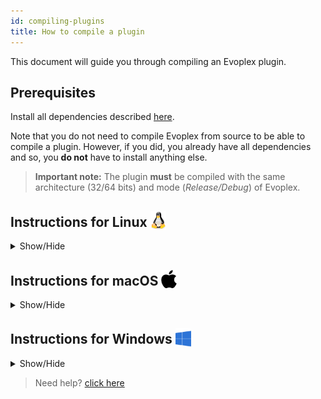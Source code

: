 ```yaml
---
id: compiling-plugins
title: How to compile a plugin
---
```


This document will guide you through compiling an Evoplex plugin.

## Prerequisites

Install all dependencies described <a href="installing-dependencies" target="_blank">here</a>.

Note that you do not need to compile Evoplex from source to be able to compile a plugin. However, if you did, you already have all dependencies and so, you **do not** have to install anything else.

> **Important note:** The plugin **must** be compiled with the same architecture (32/64 bits) and mode (*Release/Debug*) of Evoplex.

## Instructions for Linux <img src="/img/linux-logo.png" width="25" style="vertical-align: sub;">
<details><summary>Show/Hide</summary>

<a href="http://www.youtube.com/watch?feature=player_embedded&v=tCMu_HqdmMo
" target="_blank"><img src="http://img.youtube.com/vi/tCMu_HqdmMo/0.jpg" 
alt="" width="240" height="180" border="10" /></a>

### Compiling the plugin from the command-line
<details><summary>Show/Hide</summary>

<details><summary><b>1. I run Evoplex from an AppImage</b></summary>
* Go to the directory where the Evoplex AppImage is (e.g., `cd ~/evoplex`)
* Run `./evoplex.AppImage --appimage-extract` to extract the AppImage to `~/evoplex/squashfs-root`
* Run `export EvoplexCore_DIR=~/evoplex/squashfs-root/usr/lib/cmake/Evoplex/`
</details>

<details><summary><b>1. I compiled Evoplex from the source code</b></summary>
* Assuming you compiled **Evoplex** at `~/evoplex/build`.
* Run `export EvoplexCore_DIR=~/evoplex/build/src/core/EvoplexCore/`

</details>

2. Go to the plugin's directory (e.g., `cd ~/evoplex/plugin/`)
3. Create a folder `mkdir build`
4. Access the folder `cd build`
5. Run `cmake ..`
6. Run `cmake --build .`
7. The plugin (i.e., dynamic library file -- `.so` on Linux) will be placed at `~/evoplex/plugin/build/plugin/`
</details>

### Compiling the plugin with QtCreator
<details><summary>Show/Hide</summary>

<details><summary><b>If you run Evoplex from an AppImage, click HERE!</b></summary>
* Open the terminal
* Go to the directory where the Evoplex AppImage is (e.g., `cd ~/evoplex`)
* Run `./evoplex.AppImage --appimage-extract` to extract the AppImage to `~/evoplex/squashfs-root`

</details>

1. In the toolbar, click on `File => Open File or Project...`
2. In the plugin's directory (e.g., `~/evoplex/plugin/`), select the `CMakeLists.txt` file
3. Open the `Projects` panel (it may open automatically when you first open the CMake file)
    * Select the desired modes (e.g., Release)
    * Choose the directory in which the plugin will be built (eg., `~/evoplex/plugin/build/`)
    * Click on `Configure Project`
4. In the Build Settings (`Projects` panel), add the `EvoplexCore_DIR` variable (directory -- <a href="/img/qtcreator-plugin.png" target="_blank">see this screenshot</a>) as follows:
    * If you extracted the Evoplex libs from an **AppImage** (e.g., at `~/evoplex/squashfs-root`), the variable should be set to `~/evoplex/squashfs-root/usr/lib/cmake/Evoplex`
    * If you compiled Evoplex from the **source code** (e.g., Evoplex was compiled at `~/evoplex/build/`), the variable should be set to `~/evoplex/build/src/core/EvoplexCore`
    * Hit ENTER to confirm
5. Click on `Apply Configuration Changes`
6. Click on Build
7. The plugin (i.e., dynamic library file -- `.so` on Linux) will be placed at `~/evoplex/plugin/build/plugin/`
</details>


</details>





## Instructions for macOS <img src="/img/apple-logo.svg" width="25" style="vertical-align: sub;">
<details><summary>Show/Hide</summary>

### Compiling the plugin from the command-line
<details><summary>Show/Hide</summary>

<details><summary><b>1. I installed Evoplex from a DMG file</b></summary>
* Assuming that **Evoplex** is installed at `/Applications/evoplex.app`
* Run `export EvoplexCore_DIR=/Applications/evoplex.app/Contents/MacOS/lib/cmake/Evoplex`
</details>

<details><summary><b>1. I compiled Evoplex from the source code</b></summary>
* Assuming you compiled **Evoplex** at `~/evoplex/build`.
* Run `export EvoplexCore_DIR=~/evoplex/build/evoplex.app/Contents/MacOS/lib/cmake/Evoplex`

</details>

2. Go to the plugin's directory (e.g., `cd ~/evoplex/plugin/`)
3. Create a folder `mkdir build`
4. Access the folder `cd build`
5. Run `cmake ..`
6. Run `cmake --build .`
7. The plugin (i.e., dynamic library file -- `.dylib` on macOS) will be placed at `~/evoplex/plugin/build/plugin/`
</details>

### Compiling the plugin with QtCreator
<details><summary>Show/Hide</summary>
1. In the toolbar, click on `File => Open File or Project...`
2. In the plugin's directory (e.g., `~/evoplex/plugin/`), select the `CMakeLists.txt` file
3. Open the `Projects` panel (it may open automatically when you first open the CMake file)
    * Select the desired modes (e.g., Release)
    * Choose the directory in which the plugin will be built (eg., `~/evoplex/plugin/build/`)
    * Click on `Configure Project`
4. In the Build Settings (`Projects` panel), add the `EvoplexCore_DIR` variable (directory -- <a href="/img/qtcreator-plugin.png" target="_blank">see this screenshot</a>) as follows:
    * If you installed Evoplex from a **DMG** file (e.g., at `/Applications/evoplex.app`), the variable should be set to `/Applications/evoplex.app/Contents/MacOS/lib/cmake/Evoplex`
    * If you compiled Evoplex from the **source code** (e.g., Evoplex was compiled at `~/evoplex/build/`), the variable should be set to `~/evoplex/build/evoplex.app/Contents/MacOS/lib/cmake/Evoplex`
    * Hit ENTER to confirm
5. Click on `Apply Configuration Changes`
6. Click on Build
7. The plugin (i.e., dynamic library file -- `.so` on Linux) will be placed at `~/evoplex/plugin/build/plugin/`
</details>

</details>





## Instructions for Windows <img src="/img/windows-logo.png" width="25" style="vertical-align: sub;">
<details><summary>Show/Hide</summary>

### Compiling the plugin from the command-line
<details><summary>Show/Hide</summary>

If you installed <a href="https://gitforwindows.org" target="_blank">Git</a> and all <a href="installing-dependencies" target="_blank">dependencies</a> correctly, you should have Git Bash installed on your computer.
1. Open Git Bash

<details><summary><b>2. I installed Evoplex from a binary package (exe file)</b></summary>
* Assuming that **Evoplex** is installed at `/c/Program\ Files/evoplex/`
* Run `export EvoplexCore_DIR=/c/Program\ Files/evoplex/lib/cmake/Evoplex`
</details>

<details><summary><b>2. I compiled Evoplex from the source code</b></summary>
* Assuming you compiled **Evoplex** at `/c/evoplex/build`.
* Run `export EvoplexCore_DIR=/c/evoplex/build/releases/lib/cmake/Evoplex`

</details>

3. Go to the plugin's directory (e.g., `cd /c/evoplex/plugin/`)
4. Create a folder `mkdir build`
5. Access the folder `cd build`
6. Run cmake to generate the build files (make sure you specify the MSVS version properly)
    ``` bash
    cmake.exe -G"Visual Studio 15 2017 Win64" ../evoplex
    ```
7. Finally, build it!
    ``` bash
    cmake.exe --build . --config Release --target ALL_BUILD
    ```
8. The plugin (i.e., `.dll` file) will be placed at `/c/evoplex/plugin/build/plugin/`
</details>

### Compiling the plugin with QtCreator
<details><summary>Show/Hide</summary>

#### I. Configuring QtCreator
If you installed all <a href="installing-dependencies" target="_blank">dependencies</a> correctly, and have not used QtCreator for Evoplex before:
1. In QtCreator, open `Tools => Options...` in the toolbar
2. Open the 'Kits' tab in the `Build&Run` panel.
3. Click on the auto-detected kit (eg., *Desktop Qt 5.9.5 MSVC2017 64bit*)
    1. Make sure the compiler (C and C++) is set correctly. For example:
        * C ``Microsoft Visual C++ Compiler 15.0 (amd64)``
        * C++ ``Microsoft Visual C++ Compiler 15.0 (amd64)``
    2. Make sure that the path to the `CMake Tool` was detected (eg., `C:\Program Files\CMake\bin\cmake.exe`)
    3. Make sure the CMake generator is set to your version of Visual Studio (eg., `Visual Studio 15 2017 Win64`). Leave the fields `Platform` and `Toolset` blank.
4. Click OK

#### II. Configuring QtCreator for the Evoplex plugin
1. In the toolbar, click on `File => Open File or Project...`
2. In the plugin's directory (e.g., `C:\evoplex\plugin\`), select the `CMakeLists.txt` file
3. Open the `Projects` panel (it may open automatically when you first open the CMake file)
    * Select the desired modes (eg., Release)
    * Choose the directory in which the plugin will be built (eg., `C:/evoplex/plugin/build/`)
    * Click on `Configure Project`
4. In the Build Settings (`Projects` panel), add the `EvoplexCore_DIR` variable (directory -- <a href="/img/qtcreator-plugin.png" target="_blank">see this screenshot</a>) as follows:
    * If you installed Evoplex from a **binary package** (e.g., at `c:\Program Files\evoplex`), the variable should be set to `c:\Program Files\evoplex\lib\cmake\Evoplex`
    * If you compiled Evoplex from the **source code** (e.g., Evoplex was compiled at `c:\evoplex\build`), the variable should be set to `c:\evoplex\build\releases\lib\cmake\Evoplex`
    * Hit ENTER to confirm
5. Click on `Apply Configuration Changes`
6. In the Build Settings (`Projects` panel), make sure you target `ALL_BUILD` in the build steps
7. Click on Build


</details>



</details>



> Need help? <a href="/help" target="_blank">click here</a>